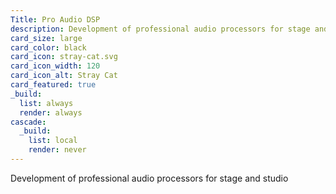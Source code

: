 ```yaml
---
Title: Pro Audio DSP
description: Development of professional audio processors for stage and studio
card_size: large
card_color: black
card_icon: stray-cat.svg
card_icon_width: 120
card_icon_alt: Stray Cat
card_featured: true
_build:
  list: always
  render: always
cascade:
  _build:
    list: local
    render: never
---
```


Development of professional audio processors for stage and studio
